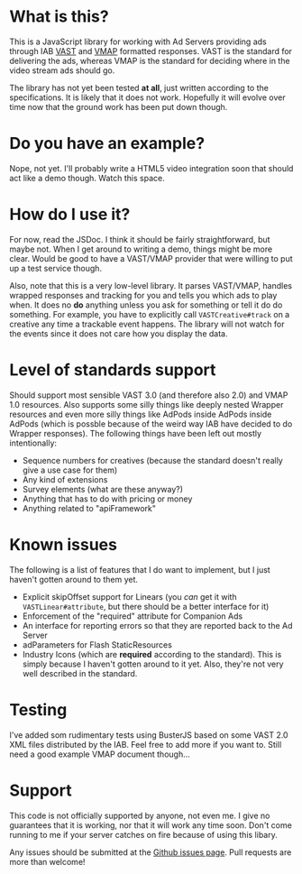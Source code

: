 # What is this? #
This is a JavaScript library for working with Ad Servers providing ads
through IAB [VAST](http://www.iab.net/vast) and
[VMAP](http://www.iab.net/vmap) formatted responses. VAST is the
standard for delivering the ads, whereas VMAP is the standard for
deciding where in the video stream ads should go.

The library has not yet been tested **at all**, just written according
to the specifications. It is likely that it does not work. Hopefully it
will evolve over time now that the ground work has been put down though.

# Do you have an example? #

Nope, not yet. I'll probably write a HTML5 video integration soon that
should act like a demo though. Watch this space.

# How do I use it? #

For now, read the JSDoc. I think it should be fairly straightforward,
but maybe not. When I get around to writing a demo, things might be more
clear. Would be good to have a VAST/VMAP provider that were willing to
put up a test service though.

Also, note that this is a very low-level library. It parses VAST/VMAP,
handles wrapped responses and tracking for you and tells you which ads
to play when. It does no **do** anything unless you ask for something or
tell it do do something.  For example, you have to explicitly call
`VASTCreative#track` on a creative any time a trackable event happens.
The library will not watch for the events since it does not care how you
display the data.

# Level of standards support #

Should support most sensible VAST 3.0 (and therefore also 2.0) and VMAP
1.0 resources. Also supports some silly things like deeply nested
Wrapper resources and even more silly things like AdPods inside AdPods
inside AdPods (which is possble because of the weird way IAB have
decided to do Wrapper responses). The following things have been left
out mostly intentionally:

  - Sequence numbers for creatives (because the standard doesn't really
    give a use case for them)
  - Any kind of extensions
  - Survey elements (what are these anyway?)
  - Anything that has to do with pricing or money
  - Anything related to "apiFramework"

# Known issues #

The following is a list of features that I do want to implement, but I
just haven't gotten around to them yet.

  - Explicit skipOffset support for Linears (you *can* get it with
    `VASTLinear#attribute`, but there should be a better interface for
    it)
  - Enforcement of the "required" attribute for Companion Ads
  - An interface for reporting errors so that they are reported back to
    the Ad Server
  - adParameters for Flash StaticResources
  - Industry Icons (which are **required** according to the standard).
    This is simply because I haven't gotten around to it yet. Also,
    they're not very well described in the standard.

# Testing #

I've added som rudimentary tests using BusterJS based on some VAST 2.0 XML files
distributed by the IAB. Feel free to add more if you want to. Still need a good
example VMAP document though...

# Support #

This code is not officially supported by anyone, not even me. I give no
guarantees that it is working, nor that it will work any time soon.
Don't come running to me if your server catches on fire because of
using this libary.

Any issues should be submitted at the [Github issues
page](https://github.com/jonhoo/vast-vmap/issues). Pull requests are
more than welcome!
